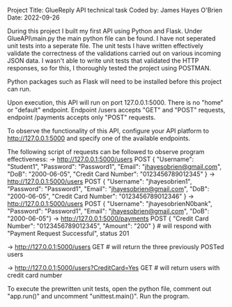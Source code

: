 Project Title: GlueReply API technical task
Coded by: James Hayes O'Brien
Date: 2022-09-26

During this project I built my first API using Python and Flask.
Under GlueAPI\main.py the main python file can be found. I have not seperated unit tests into a seperate file. The unit tests I have written effectively validate the correctness of the validations carried out on various incoming JSON data. I wasn't able to write unit tests that validated the HTTP responses, so for this, I thoroughly tested the project using POSTMAN.

Python packages such as Flask will need to be installed before this project can run.

Upon execution, this API will run on port 127.0.0.1:5000. There is no "home" or "default" endpoint. 
Endpoint /users accepts "GET" and "POST" requests, endpoint /payments accepts only "POST" requests.

To observe the functionality of this API, configure your API platform to http://127.0.0.1:5000 and specify one of the available endpoints.

The following script of requests can be followed to observe program effectiveness:
-> http://127.0.0.1:5000/users POST {
    "Username": "Student1",
    "Password": "Password1",
    "Email": "jhayesobrien@gmail.com",
    "DoB": "2000-06-05",
    "Credit Card Number": "0123456789012345"
}
-> http://127.0.0.1:5000/users POST {
    "Username": "jhayesobrien1",
    "Password": "Password1",
    "Email": "jhayesobrien@gmail.com",
    "DoB": "2000-06-05",
    "Credit Card Number": "0123456789012346"
}
-> http://127.0.0.1:5000/users POST {
    "Username": "jhayesobrienN0bank",
    "Password": "Password1",
    "Email": "jhayesobrien@gmail.com",
    "DoB": "2000-06-05"}
-> http://127.0.0.1:5000/payments POST {
    "Credit Card Number": "0123456789012345",
    "Amount": "200"
}	# will respond with "Payment Request Successful", status 201

-> http://127.0.0.1:5000/users GET
	# will return the three previously POSTed users

-> http://127.0.0.1:5000/users?CreditCard=Yes GET
	# will return users with credit card number



To execute the prewritten unit tests, open the python file, comment out "app.run()" and uncomment "unittest.main()". Run the program.
